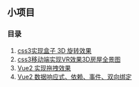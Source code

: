 ## 小项目

### 目录

 1. [css3实现盒子 3D 旋转效果](<https://github.com/txd688/practice/blob/main/test1/demo.html>)
 2. [css3移动端实现VR效果3D房屋全景图](<https://github.com/txd688/practice/blob/main/test2/demo2.html>)
 3. [Vue2 实现拖拽效果](<https://github.com/txd688/practice/blob/main/test3/demo.html>)
 4. [Vue2 数据响应式、依赖、事件、双向绑定](<https://github.com/txd688/practice/blob/main/test4/demo.html>)
